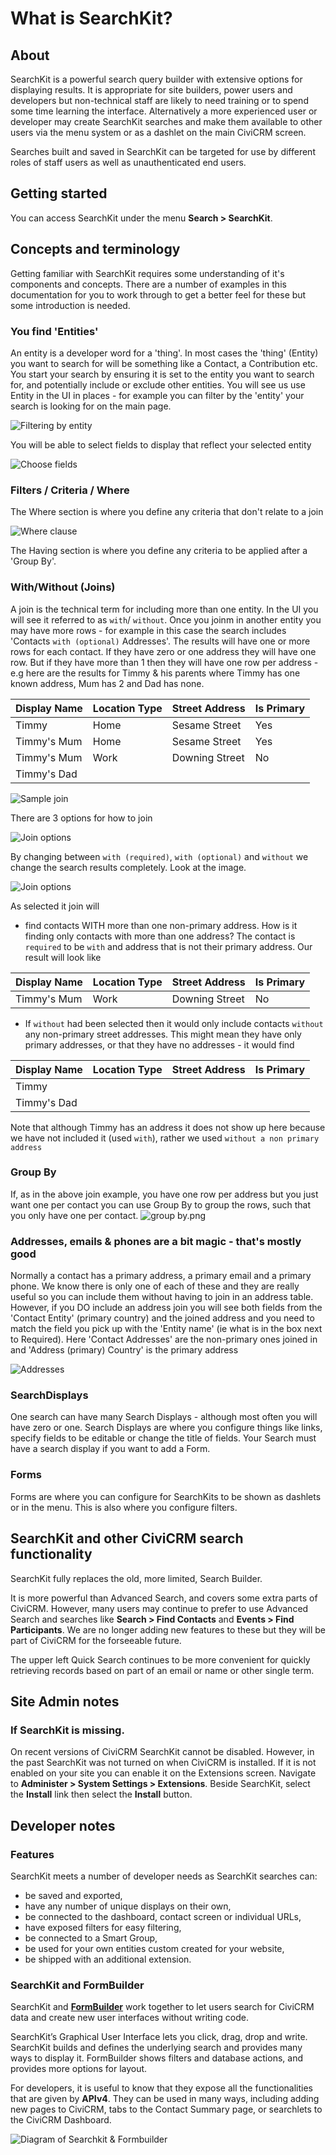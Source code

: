 # What is SearchKit?

## About

SearchKit is a powerful search query builder with extensive options for displaying results. It is appropriate for site builders, power users and developers but non-technical staff are likely to need training or to spend some time learning the interface. Alternatively a more experienced user or developer may create SearchKit searches and make them available to other users via the menu system or as a dashlet on the main CiviCRM screen.


Searches built and saved in SearchKit can be targeted for use by different roles of staff users as well as unauthenticated end users.

## Getting started

You can access SearchKit under the menu **Search > SearchKit**.

## Concepts and terminology

Getting familiar with SearchKit requires some understanding of it's components and concepts. 
There are a number of examples in this documentation for you to work through to get a better feel
for these but some introduction is needed.

### You find 'Entities'

An entity is a developer word for a 'thing'. 
In most cases the 'thing' (Entity) you want to search for will be something like a Contact, a Contribution etc. 
You start your search by ensuring it is set to the entity you want to search for, and potentially include
or exclude other entities. You will see us use Entity in the UI in places - for example you can filter by 
the 'entity' your search is looking for on the main page.

![Filtering by entity](../../img/search_kit_intro_entity.png)

You will be able to select fields to display that reflect your selected entity

![Choose fields](../../img/search_kit_intro_select.png)

### Filters / Criteria / Where

The Where section is where you define any criteria that don't relate to a join

![Where clause](../../img/search_kit_intro_where.png)

The Having section is where you define any criteria to be applied after a 'Group By'.

### With/Without (Joins)

A join is the technical term for including more than one entity. In the UI you will see it
referred to as `with`/ `without`. Once you joinm in another entity you may have more rows - for
example in this case the search includes 'Contacts `with (optional)` Addresses'. The results
will have one or more rows for each contact. If they have zero or one address they will have one
row. But if they have more than 1 then they will have one row per address -e.g here are the results
for Timmy & his parents where Timmy has one known address, Mum has 2 and Dad has none.

|Display Name|Location Type|Street Address|Is Primary|
|------------|-------------|--------------|----------|
|Timmy|Home|Sesame Street|Yes|
|Timmy's Mum|Home|Sesame Street|Yes|
|Timmy's Mum|Work|Downing Street|No|
|Timmy's Dad|||

![Sample join](../../img/search_kit_intro_joins.png)

There are 3 options for how to join

![Join options](../../img/search_kit_intro_join_options.png)

By changing between `with (required)`, `with (optional)` and `without` we change the search results completely.
Look at the image.

![Join options](../../img/search_kit_intro_join_fields.png)

As selected it join will
- find contacts WITH more than one non-primary address.
  How is it finding only contacts with more than one address? The contact is `required` to be `with`
  and address that is not their primary address. Our result will look like

|Display Name|Location Type|Street Address|Is Primary|
|------------|-------------|--------------|----------|
|Timmy's Mum|Work|Downing Street|No|

- If `without` had been selected then it would only include contacts `without` any non-primary street
  addresses. This might mean they have only primary addresses, or that they have no addresses - it would find

|Display Name|Location Type|Street Address|Is Primary|
|------------|-------------|--------------|----------|
|Timmy||||
|Timmy's Dad|||

Note that although Timmy has an address it does not show up here because we have not included it
(used `with`), rather we used `without a non primary address`

### Group By
If, as in the above join example, you have one row per address but you just want one per contact
you can use Group By to group the rows, such that you only have one per contact.
![group by.png](../../img/search_kit_intro_group_by.png)

### Addresses, emails & phones are a bit magic - that's mostly good
Normally a contact has a primary address, a primary email and a primary phone. We know there is only one
of each of these and they are really useful so you can include them without having to join in an address table. However,
if you DO include an address join you will see both fields from the 'Contact Entity' (primary
country) and the joined address and you need to match the field you pick up with the 'Entity name'
(ie what is in the box next to Required). Here 'Contact Addresses' are the non-primary ones
joined in and 'Address (primary) Country' is the primary address

![Addresses](../../img/search_kit_intro_addresses.png)

### SearchDisplays

One search can have many Search Displays - although most often you will have zero or one. Search Displays are where
you configure things like links, specify fields to be editable or change the title of fields.
Your Search must have a search display if you want to add a Form.

### Forms

Forms are where you can configure for SearchKits to be shown as dashlets or in the menu. This is also 
where you configure filters.

## SearchKit and other CiviCRM search functionality

SearchKit fully replaces the old, more limited, Search Builder. 

It is more powerful than Advanced Search, and covers some extra parts of CiviCRM. However, many users may continue to prefer to use Advanced Search and searches like **Search > Find Contacts** and **Events > Find Participants**. We are no longer adding new features to these but they will be part of CiviCRM for the forseeable future.

The upper left Quick Search continues to be more convenient for quickly retrieving records based on part of an email or name or other single term. 


## Site Admin notes

### If SearchKit is missing.

On recent versions of CiviCRM SearchKit cannot be disabled. However, in the past SearchKit was not turned on when CiviCRM is installed. If it is not enabled on your site you can enable it on the Extensions screen. Navigate to **Administer > System Settings > Extensions**. Beside SearchKit, select the **Install** link then select the **Install** button.

## Developer notes

### Features

SearchKit meets a number of developer needs as SearchKit searches can:

* be saved and exported,
* have any number of unique displays on their own,
* be connected to the dashboard, contact screen or individual URLs,
* have exposed filters for easy filtering,
* be connected to a Smart Group,
* be used for your own entities custom created for your website,
* be shipped with an additional extension.

### SearchKit and FormBuilder

SearchKit and **[FormBuilder](../../the-user-interface/creating-new-forms.md)** work together to let users search for CiviCRM data and create new user interfaces without writing code. 

SearchKit’s Graphical User Interface lets you click, drag, drop and write. SearchKit builds and defines the underlying search and provides many ways to display it. FormBuilder shows filters and database actions, and provides more options for layout.

For developers, it is useful to know that they expose all the functionalities that are given by **APIv4**. They can be used in many ways, including adding new pages to CiviCRM, tabs to the Contact Summary page, or searchlets to the CiviCRM Dashboard.

![Diagram of Searchkit & Formbuilder](../../img/search-kit/searchkit-formbuilder-schema.png)

